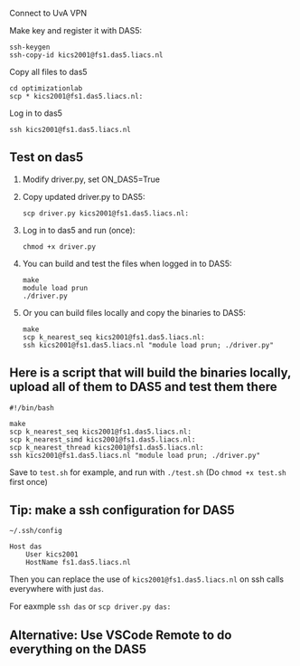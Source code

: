     
Connect to UvA VPN

Make key and register it with DAS5:

    ssh-keygen
    ssh-copy-id kics2001@fs1.das5.liacs.nl

Copy all files to das5

    cd optimizationlab
    scp * kics2001@fs1.das5.liacs.nl:

Log in to das5

    ssh kics2001@fs1.das5.liacs.nl

## Test on das5

1. Modify driver.py, set ON_DAS5=True
2. Copy updated driver.py to DAS5:

    ```
    scp driver.py kics2001@fs1.das5.liacs.nl:
    ```

3. Log in to das5 and run (once):

    ```
    chmod +x driver.py
    ```
4. You can build and test the files when logged in to DAS5:

    ```
    make
    module load prun
    ./driver.py
    ```

4. Or you can build files locally and copy the binaries to DAS5:

    ```
    make
    scp k_nearest_seq kics2001@fs1.das5.liacs.nl:
    ssh kics2001@fs1.das5.liacs.nl "module load prun; ./driver.py"
    ```

## Here is a script that will build the binaries locally, upload all of them to DAS5 and test them there

    #!/bin/bash

    make
    scp k_nearest_seq kics2001@fs1.das5.liacs.nl:
    scp k_nearest_simd kics2001@fs1.das5.liacs.nl:
    scp k_nearest_thread kics2001@fs1.das5.liacs.nl:
    ssh kics2001@fs1.das5.liacs.nl "module load prun; ./driver.py"

Save to `test.sh` for example, and run with `./test.sh` (Do `chmod +x test.sh` first once)

## Tip: make a ssh configuration for DAS5

`~/.ssh/config`

    Host das
        User kics2001
        HostName fs1.das5.liacs.nl

Then you can replace the use of `kics2001@fs1.das5.liacs.nl` on ssh calls everywhere with just `das`.

For eaxmple `ssh das` or `scp driver.py das:`

## Alternative: Use VSCode Remote to do everything on the DAS5